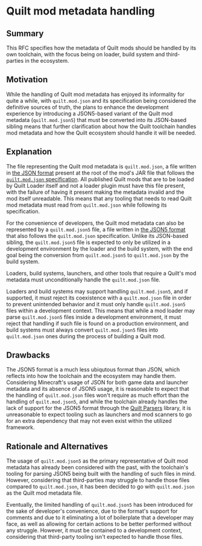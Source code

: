 # Quilt mod metadata handling

## Summary

This RFC specifies how the metadata of Quilt mods should be handled by its own toolchain, with the focus being on loader, build system and third-parties in the ecosystem.


## Motivation

While the handling of Quilt mod metadata has enjoyed its informality for quite a while, with `quilt.mod.json` and its specification being considered the definitive sources of truth, the plans to enhance the development experience by introducing a JSON5-based variant of the Quilt mod metadata (`quilt.mod.json5`) that must be converted into its JSON-based sibling means that further clarification about how the Quilt toolchain handles mod metadata and how the Quilt ecosystem should handle it will be needed.


## Explanation

The file representing the Quilt mod metadata is `quilt.mod.json`, a file written in [the JSON format](http://www.rfc-editor.org/info/rfc7159) present at the root of the mod's JAR file that follows the [`quilt.mod.json` specification](../specification/0002-quilt.mod.json.md). All published Quilt mods that are to be loaded by Quilt Loader itself and not a loader plugin must have this file present, with the failure of having it present making the metadata invalid and the mod itself unreadable. This means that any tooling that needs to read Quilt mod metadata must read from `quilt.mod.json` while following its specification. 

For the convenience of developers, the Quilt mod metadata can also be represented by a `quilt.mod.json5` file, a file written in [the JSON5 format](https://spec.json5.org/) that also follows the `quilt.mod.json` specification. Unlike its JSON-based sibling, the `quilt.mod.json5` file is expected to only be utilized in a development environment by the loader and the build system, with the end goal being the conversion from `quilt.mod.json5` to `quilt.mod.json` by the build system.

Loaders, build systems, launchers, and other tools that require a Quilt's mod metadata must unconditionally handle the `quilt.mod.json` file.

Loaders and build systems may support handling `quilt.mod.json5`, and if supported, it must reject its coexistence with a `quilt.mod.json` file in order to prevent unintended behavior and it must only handle `quilt.mod.json5` files within a development context. This means that while a mod loader may parse `quilt.mod.json5` files inside a development environment, it must reject that handling if such file is found on a production environment, and build systems must always convert `quilt.mod.json5` files into `quilt.mod.json` ones during the process of building a Quilt mod.


## Drawbacks

The JSON5 format is a much less ubiqutous format than JSON, which reflects into how the toolchain and the ecosystem may handle them. Considering Minecraft's usage of JSON for both game data and launcher metadata and its absence of JSON5 usage, it is reasonable to expect that the handling of `quilt.mod.json` files won't require as much effort than the handling of `quilt.mod.json5`, and while the toolchain already handles the lack of support for the JSON5 format through the [Quilt Parsers]() library, it is unreasonable to expect tooling such as launchers and mod scanners to go for an extra dependency that may not even exist within the utilized framework.


## Rationale and Alternatives

The usage of `quilt.mod.json5` as the primary representative of Quilt mod metadata has already been considered with the past, with the toolchain's tooling for parsing JSON5 being built with the handling of such files in mind. However, considering that third-parties may struggle to handle those files compared to `quilt.mod.json`, it has been decided to go with `quilt.mod.json` as the Quilt mod metadata file.

Eventually, the limited handling of `quilt.mod.json5` has been introduced for the sake of developer's convenience, due to the format's support for comments and due to it eliminating a lot of boilerplate that a developer may face, as well as allowing for certain actions to be better performed without any struggle. However, it must be contained to a development context, considering that third-party tooling isn't expected to handle those files.
